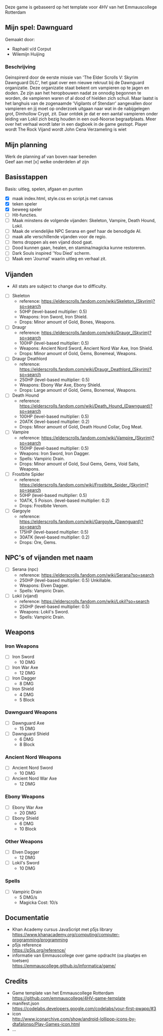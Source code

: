 Deze game is gebaseerd op het template voor 4HV van het Emmauscollege Rotterdam

## Mijn spel: Dawnguard
Gemaakt door:
- Raphaël v/d Corput
- Wilemijn Huijing

### Beschrijving
Geinspirerd door de eerste missie van 'The Elder Scrolls V: Skyrim Dawnguard DLC', het gaat over een nieuwe rekruut bij de Dawnguard organizatie. Deze organizatie staat bekent om vampieren op te jagen en doden. Ze zijn aan het heropbouwen nadat ze onnodig begonnen te worden, de vampieren waren of al dood of hielden zich schuil. Maar laatst is het langhuis van de zogenaamde 'Vigilants of Stendarr' aangevallen door vampieren en jij moet op onderzoek uitgaan naar wat in de nabijgelegen grot, Dimhollow Crypt, zit. Daar ontdek je dat er een aantal vampieren onder leiding van Lokil zich bezig houden in een oud-Noorse begraafplaats. Meer over het verhaal wordt later in een dagboek in de game gestopt.
Player wordt The Rock
Vijand wordt John Cena
Verzameling is wiet

## Mijn planning
Werk de planning af van boven naar beneden<br>
Geef aan met [x] welke onderdelen af zijn

## Basisstappen
Basis: uitleg, spelen, afgaan en punten
- [x] maak index.html, style.css en script.js met canvas
- [x] teken speler
- [x] beweeg speler
- [ ] Hit-functies.
- [ ] Maak minstens de volgende vijanden: Skeleton, Vampire, Death Hound, Lokil.
- [ ] Maak de vriendelijke NPC Serana en geef haar de benodigde AI.
- [ ] maak alle verschillende vijanden voor de regio.
- [ ] Items droppen als een vijand dood gaat.
- [ ] Dood kunnen gaan, healen, en stamina/magicka kunne restoreren.
- [ ] Dark Souls inspired 'You Died' scherm.
- [ ] Maak een 'Journal' waarin uitleg en verhaal zit.

## Vijanden
- All stats are subject to change due to difficulty. <br>
- [ ] Skeleton
  - reference: https://elderscrolls.fandom.com/wiki/Skeleton_(Skyrim)?so=search
  - 50HP (level-based multiplier: 0.5)
  - Weapons: Iron Sword, Iron Shield.
  - Drops: Minor amount of Gold, Bones, Weapons.
- [ ] Draugr
  - reference: https://elderscrolls.fandom.com/wiki/Draugr_(Skyrim)?so=search
  - 100HP (level-based multiplier: 0.5)
  - Weapons: Ancient Nord Sword, Ancient Nord War Axe, Iron Shield.
  - Drops: Minor amount of Gold, Gems, Bonemeal, Weapons.
- [ ] Draugr Deathlord
  - reference: https://elderscrolls.fandom.com/wiki/Draugr_Deathlord_(Skyrim)?so=search
  - 250HP (level-based multiplier: 0.5)
  - Weapons: Ebony War Axe, Ebony Shield.
  - Drops: Large amount of Gold, Gems, Bonemeal, Weapons.
- [ ] Death Hound
  - reference: https://elderscrolls.fandom.com/wiki/Death_Hound_(Dawnguard)?so=search
  - 100HP (level-based multiplier: 0.5)
  - 20ATK (level-based multiplier: 0.2)
  - Drops: Minor amount of Gold, Death Hound Collar, Dog Meat.
- [ ] Vampire
  - reference: https://elderscrolls.fandom.com/wiki/Vampire_(Skyrim)?so=search
  - 150HP (level-based multiplier: 0.5)
  - Weapons: Iron Sword, Iron Dagger.
  - Spells: Vampiric Drain.
  - Drops: Minor amount of Gold, Soul Gems, Gems, Void Salts, Weapons.
- [ ] Frostbite Spider
  - reference: https://elderscrolls.fandom.com/wiki/Frostbite_Spider_(Skyrim)?so=search
  - 50HP (level-based multiplier: 0.5)
  - 10ATK, 5 Poison. (level-based multiplier: 0.2)
  - Drops: Frostbite Venom.
- [ ] Gargoyle
  - reference: https://elderscrolls.fandom.com/wiki/Gargoyle_(Dawnguard)?so=search
  - 175HP (level-based multiplier: 0.5)
  - 30ATK (level-based multiplier: 0.2)
  - Drops: Ore, Gems.

## NPC's of vijanden met naam
- [ ] Serana (npc)
  - reference: https://elderscrolls.fandom.com/wiki/Serana?so=search
  - 250HP (level-based multiplier: 0.5) Unkillable.
  - Weapons: Elven Dagger.
  - Spells: Vampiric Drain.
- [ ] Lokil (vijand)
  - reference: https://elderscrolls.fandom.com/wiki/Lokil?so=search
  - 250HP (level-based multiplier: 0.5)
  - Weapons: Lokil's Sword.
  - Spells: Vampiric Drain.


## Weapons

### Iron Weapons
- [ ] Iron Sword
  - 10 DMG
- [ ] Iron War Axe
  - 12 DMG
- [ ] Iron Dagger
  - 8 DMG
- [ ] Iron Shield
  - 4 DMG
  - 5 Block

### Dawnguard Weapons
- [ ] Dawnguard Axe
  - 15 DMG
- [ ] Dawnguard Shield
  - 6 DMG
  - 8 Block

### Ancient Nord Weapons
- [ ] Ancient Nord Sword
  - 10 DMG
- [ ] Ancient Nord War Axe
  - 12 DMG

### Ebony Weapons
- [ ] Ebony War Axe
  - 20 DMG
- [ ] Ebony Shield
  - 6 DMG
  - 10 Block

### Other Weapons
- [ ] Elven Dagger
  - 12 DMG
- [ ] Lokil's Sword
  - 10 DMG

### Spells
- [ ] Vampiric Drain
  - 5 DMG/s
  - Magicka Cost: 10/s

## Documentatie
- Khan Academy cursus JavaScript met p5js library <br>
https://www.khanacademy.org/computing/computer-programming/programming
- p5js reference <br>
https://p5js.org/reference/
- informatie van Emmauscollege over game opdracht (oa plaatjes en toetsen)<br>
https://emmauscollege.github.io/informatica/game/

## Credits
- Game template van het Emmauscollege Rotterdam <br>
        https://github.com/emmauscollege/4HV-game-template
- manifest.json <br>
        https://codelabs.developers.google.com/codelabs/your-first-pwapp/#3
- icon <br>
        http://www.iconarchive.com/show/android-lollipop-icons-by-dtafalonso/Play-Games-icon.html
- ...
